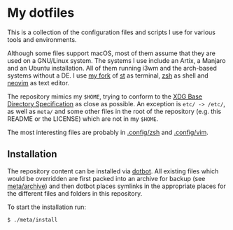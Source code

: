 # My dotfiles

This is a collection of the configuration files and scripts I use for various
tools and environments.

Although some files support macOS, most of them assume that they are used on a
GNU/Linux system. The systems I use include an Artix, a Manjaro and an Ubuntu
installation. All of them running i3wm and the arch-based systems without a DE.
I use [my fork][1] of [st][2] as terminal, [zsh][3] as shell and [neovim][4] as
text editor.

The repository mimics my `$HOME`, trying to conform to the [XDG Base Directory
Specification][5] as close as possible. An exception is `etc/ -> /etc/`, as well
as `meta/` and some other files in the root of the repository (e.g. this README
or the LICENSE) which are not in my `$HOME`.

The most interesting files are probably in [.config/zsh][6] and
[.config/vim][7].

## Installation

The repository content can be installed via [dotbot][8]. All existing files
which would be overridden are first packed into an archive for backup (see
[meta/archive][9]) and then dotbot places symlinks in the appropriate places for
the different files and folders in this repository.

To start the installation run:

```sh
$ ./meta/install
```

<!--- Links -->

[1]: https://github.com/druckdev/st
[2]: https://st.suckless.org/
[3]: https://www.zsh.org/
[4]: https://github.com/neovim/neovim
[5]: https://wiki.archlinux.org/title/XDG_Base_Directory
[6]: .config/zsh
[7]: .config/vim
[8]: https://github.com/anishathalye/dotbot
[9]: meta/archive
